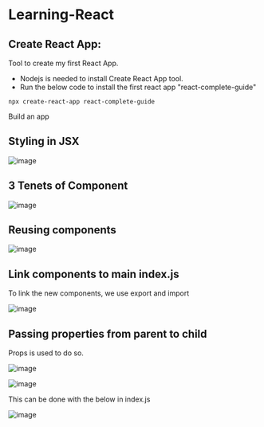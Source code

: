 # Learning-React

## Create React App:
Tool to create my first React App.
- Nodejs is needed to install Create React App tool.
- Run the below code to install the first react app "react-complete-guide"

```react
npx create-react-app react-complete-guide
```
Build an app


## Styling in JSX

![image](https://user-images.githubusercontent.com/79841341/181273158-9a2eb8a4-d1da-447a-b9cf-ef5c03988ee7.png)

## 3 Tenets of Component

![image](https://user-images.githubusercontent.com/79841341/181276606-a8684f7c-06ba-4701-bab4-754c39707143.png)

## Reusing components

![image](https://user-images.githubusercontent.com/79841341/184497102-8b4e3ac4-f1d8-401d-b777-cd74f7fa9b83.png)

## Link components to main index.js

To link the new components, we use export and import

![image](https://user-images.githubusercontent.com/79841341/184497477-422c169f-d66a-4908-af75-218705bd5f77.png)

## Passing properties from parent to child

Props is used to do so.

![image](https://user-images.githubusercontent.com/79841341/184497661-d4b0b6ae-c693-4953-9391-4c97ece250a1.png)

![image](https://user-images.githubusercontent.com/79841341/184497675-3d81b6c0-45db-41f2-b37c-0b3f839d0a0f.png)

This can be done with the below in index.js

![image](https://user-images.githubusercontent.com/79841341/184497733-71a97945-fb68-4be5-9908-d0f558ec456d.png)

